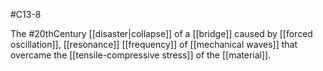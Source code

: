 #C13-8 

The #20thCentury  [[disaster|collapse]] of a [[bridge]] caused by [[forced oscillation]], [[resonance]] [[frequency]] of [[mechanical waves]] that overcame the [[tensile-compressive stress]] of the [[material]].